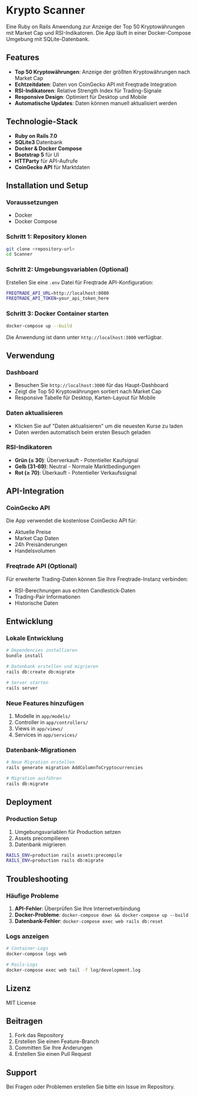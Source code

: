 # Krypto Scanner

Eine Ruby on Rails Anwendung zur Anzeige der Top 50 Kryptowährungen mit Market Cap und RSI-Indikatoren. Die App läuft in einer Docker-Compose Umgebung mit SQLite-Datenbank.

## Features

- **Top 50 Kryptowährungen**: Anzeige der größten Kryptowährungen nach Market Cap
- **Echtzeitdaten**: Daten von CoinGecko API mit Freqtrade Integration
- **RSI-Indikatoren**: Relative Strength Index für Trading-Signale
- **Responsive Design**: Optimiert für Desktop und Mobile
- **Automatische Updates**: Daten können manuell aktualisiert werden

## Technologie-Stack

- **Ruby on Rails 7.0**
- **SQLite3** Datenbank
- **Docker & Docker Compose**
- **Bootstrap 5** für UI
- **HTTParty** für API-Aufrufe
- **CoinGecko API** für Marktdaten

## Installation und Setup

### Voraussetzungen

- Docker
- Docker Compose

### Schritt 1: Repository klonen

```bash
git clone <repository-url>
cd Scanner
```

### Schritt 2: Umgebungsvariablen (Optional)

Erstellen Sie eine `.env` Datei für Freqtrade API-Konfiguration:

```bash
FREQTRADE_API_URL=http://localhost:8080
FREQTRADE_API_TOKEN=your_api_token_here
```

### Schritt 3: Docker Container starten

```bash
docker-compose up --build
```

Die Anwendung ist dann unter `http://localhost:3000` verfügbar.

## Verwendung

### Dashboard

- Besuchen Sie `http://localhost:3000` für das Haupt-Dashboard
- Zeigt die Top 50 Kryptowährungen sortiert nach Market Cap
- Responsive Tabelle für Desktop, Karten-Layout für Mobile

### Daten aktualisieren

- Klicken Sie auf "Daten aktualisieren" um die neuesten Kurse zu laden
- Daten werden automatisch beim ersten Besuch geladen

### RSI-Indikatoren

- **Grün (≤ 30)**: Überverkauft - Potentieller Kaufsignal
- **Gelb (31-69)**: Neutral - Normale Marktbedingungen  
- **Rot (≥ 70)**: Überkauft - Potentieller Verkaufssignal

## API-Integration

### CoinGecko API

Die App verwendet die kostenlose CoinGecko API für:
- Aktuelle Preise
- Market Cap Daten
- 24h Preisänderungen
- Handelsvolumen

### Freqtrade API (Optional)

Für erweiterte Trading-Daten können Sie Ihre Freqtrade-Instanz verbinden:
- RSI-Berechnungen aus echten Candlestick-Daten
- Trading-Pair Informationen
- Historische Daten

## Entwicklung

### Lokale Entwicklung

```bash
# Dependencies installieren
bundle install

# Datenbank erstellen und migrieren
rails db:create db:migrate

# Server starten
rails server
```

### Neue Features hinzufügen

1. Modelle in `app/models/`
2. Controller in `app/controllers/`
3. Views in `app/views/`
4. Services in `app/services/`

### Datenbank-Migrationen

```bash
# Neue Migration erstellen
rails generate migration AddColumnToCryptocurrencies

# Migration ausführen
rails db:migrate
```

## Deployment

### Production Setup

1. Umgebungsvariablen für Production setzen
2. Assets precompilieren
3. Datenbank migrieren

```bash
RAILS_ENV=production rails assets:precompile
RAILS_ENV=production rails db:migrate
```

## Troubleshooting

### Häufige Probleme

1. **API-Fehler**: Überprüfen Sie Ihre Internetverbindung
2. **Docker-Probleme**: `docker-compose down && docker-compose up --build`
3. **Datenbank-Fehler**: `docker-compose exec web rails db:reset`

### Logs anzeigen

```bash
# Container-Logs
docker-compose logs web

# Rails-Logs
docker-compose exec web tail -f log/development.log
```

## Lizenz

MIT License

## Beitragen

1. Fork das Repository
2. Erstellen Sie einen Feature-Branch
3. Committen Sie Ihre Änderungen
4. Erstellen Sie einen Pull Request

## Support

Bei Fragen oder Problemen erstellen Sie bitte ein Issue im Repository. 